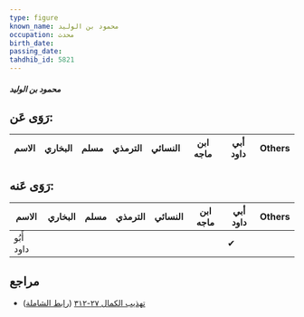 ```yaml
---
type: figure
known_name: محمود بن الوليد
occupation: محدث
birth_date:
passing_date:
tahdhib_id: 5821
---
```

##### محمود بن الوليد

## رَوَى عَن:
| الاسم | البخاري | مسلم | الترمذي | النسائي | ابن ماجه | أبي داود | Others |
| ----- | ------- | ---- | ------- | ------- | -------- | -------- | ------ |
## رَوَى عَنه:
| الاسم      | البخاري | مسلم | الترمذي | النسائي | ابن ماجه | أبي داود | Others |
| ---------- | ------- | ---- | ------- | ------- | -------- | -------- | ------ |
| أَبُو داود |         |      |         |         |          | ✔        |        |
## مراجع
- [تهذيب الكمال ٢٧-٣١٢](obsidian://open?vault=Tahdhib-al-Kamal&file=Figures/٥٨٢١-محمود%20بن%20الوليد) ([رابط الشاملة](https://shamela.ws/book/3722/14701))
